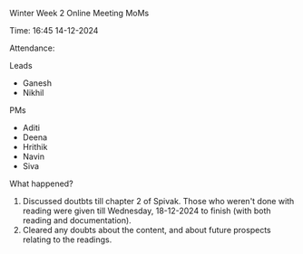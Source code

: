 Winter Week 2 Online Meeting MoMs

Time: 16:45 14-12-2024

Attendance:

Leads

- Ganesh
- Nikhil

PMs

- Aditi
- Deena
- Hrithik
- Navin
- Siva

What happened?

1. Discussed doutbts till chapter 2 of Spivak. Those who weren't done with reading were given till Wednesday, 18-12-2024 to finish (with both reading and documentation).
2. Cleared any doubts about the content, and about future prospects relating to the readings.
